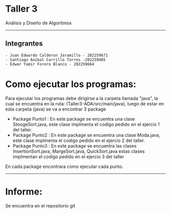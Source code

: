 # Taller 3
Análisis y Diseño de Algoritmos
***
## Integrantes
```
- Juan Edwardo Calderon Jaramillo - 202259671
- Santiago Anibal Carrillo Torres -202259465
- Edwar Yamir Forero Blanco - 202259664
```
# Como ejecutar los programas:
Para ejecutar los programas debe dirigirse a la carpeta llamada "java", la cual se encuentra en la ruta: (Taller3-ADA/src/main/java), luego de estar en esta carpeta (java) se va a encontrar 3 package
- Package Punto1 : En este package se encuentra una clase StoogeSort.java, este clase implmenta el codigo pedido en el ejercio 1 del taller.
- Package Punto2 : En este package se encuentra una clase Moda.java, este clase implmenta el codigo pedido en el ejercio 2 del taller.
- Package Punto3 : En este package se encuentra las clases InsertionSort.java, MargeSort.java, QuickSort.java estas clases implmentan el codigo pedido en el ejercio 3 del taller

En cada package encontrara como ejecutar cada punto.
***
# Informe:
Se encuentra en el repositorio git
